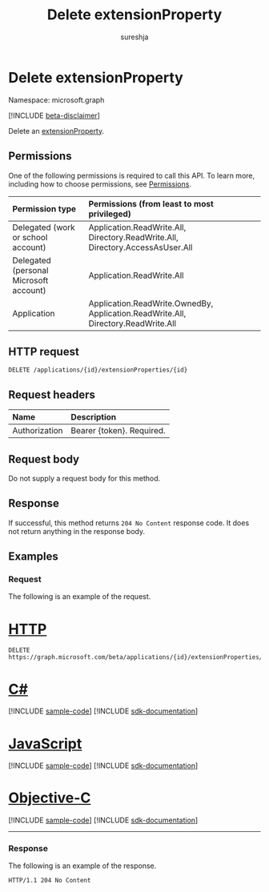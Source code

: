 ﻿---
title: "Delete extensionProperty"
description: "Delete an extensionProperty."
localization_priority: Normal
author: "sureshja"
ms.prod: "microsoft-identity-platform"
doc_type: "apiPageType"
---

# Delete extensionProperty

Namespace: microsoft.graph

[!INCLUDE [beta-disclaimer](../../includes/beta-disclaimer.md)]

Delete an [extensionProperty](../resources/extensionproperty.md).

## Permissions

One of the following permissions is required to call this API. To learn more, including how to choose permissions, see [Permissions](/graph/permissions-reference).

| Permission type                        | Permissions (from least to most privileged)                                       |
| :------------------------------------- | :-------------------------------------------------------------------------------- |
| Delegated (work or school account)     | Application.ReadWrite.All, Directory.ReadWrite.All, Directory.AccessAsUser.All    |
| Delegated (personal Microsoft account) | Application.ReadWrite.All                                                         |
| Application                            | Application.ReadWrite.OwnedBy, Application.ReadWrite.All, Directory.ReadWrite.All |

## HTTP request

<!-- { "blockType": "ignored" } -->

```http
DELETE /applications/{id}/extensionProperties/{id}
```

## Request headers

| Name          | Description               |
| :------------ | :------------------------ |
| Authorization | Bearer {token}. Required. |

## Request body

Do not supply a request body for this method.

## Response

If successful, this method returns `204 No Content` response code. It does not return anything in the response body.

## Examples

### Request

The following is an example of the request.

# [HTTP](#tab/http)

<!-- {
  "blockType": "request",
  "name": "delete_extensionproperty"
}-->

```http
DELETE https://graph.microsoft.com/beta/applications/{id}/extensionProperties/{id}
```

# [C#](#tab/csharp)

[!INCLUDE [sample-code](../includes/snippets/csharp/delete-extensionproperty-csharp-snippets.md)]
[!INCLUDE [sdk-documentation](../includes/snippets/snippets-sdk-documentation-link.md)]

# [JavaScript](#tab/javascript)

[!INCLUDE [sample-code](../includes/snippets/javascript/delete-extensionproperty-javascript-snippets.md)]
[!INCLUDE [sdk-documentation](../includes/snippets/snippets-sdk-documentation-link.md)]

# [Objective-C](#tab/objc)

[!INCLUDE [sample-code](../includes/snippets/objc/delete-extensionproperty-objc-snippets.md)]
[!INCLUDE [sdk-documentation](../includes/snippets/snippets-sdk-documentation-link.md)]

---

### Response

The following is an example of the response.

<!-- {
  "blockType": "response",
  "truncated": true
} -->

```http
HTTP/1.1 204 No Content
```

<!-- uuid: 16cd6b66-4b1a-43a1-adaf-3a886856ed98
2019-02-04 14:57:30 UTC -->

<!-- {
  "type": "#page.annotation",
  "description": "Delete extensionProperty",
  "keywords": "",
  "section": "documentation",
  "tocPath": ""
}-->
